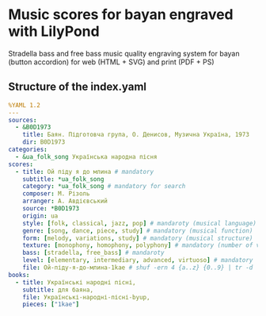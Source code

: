 # Music scores for bayan engraved with LilyPond

Stradella bass and free bass music quality engraving system for bayan (button
accordion) for web (HTML + SVG) and print (PDF + PS)

## Structure of the index.yaml

``` yaml
%YAML 1.2
---
sources:
  - &B0D1973
    title: Баян. Підготовча група, О. Денисов, Музична Україна, 1973
    dir: B0D1973
categories:
  - &ua_folk_song Українська народна пісня
scores:
  - title: Ой піду я до млина # mandatory
    subtitle: *ua_folk_song
    category: *ua_folk_song # mandatory for search
    composer: М. Різоль
    arranger: А. Авдієвський
    source: *B0D1973
    origin: ua
    style: [folk, classical, jazz, pop] # mandaroty (musical language)
    genre: [song, dance, piece, study] # mandatory (musical function)
    form: [melody, variations, study] # mandatory (musical structure)
    texture: [monophony, homophony, polyphony] # mandatory (number of voices)
    bass: [stradella, free_bass] # mandaroty
    level: [elementary, intermediary, advanced, virtuoso] # mandatory
    file: Ой-піду-я-до-млина-1kae # shuf -ern 4 {a..z} {0..9} | tr -d '\n'
books:
  - title: Українські народні пісні,
    subtitle: для баяна,
    file: Українські-народні-пісні-byup,
    pieces: ["1kae"]
```

